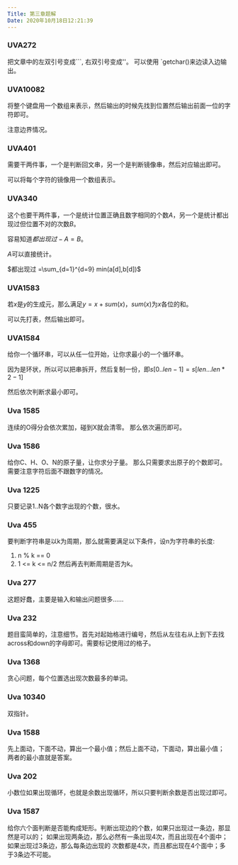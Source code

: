 ```yaml
---
Title: 第三章题解
Date: 2020年10月18日12:21:39
---
```


### UVA272

把文章中的左双引号变成```, 右双引号变成''。
可以使用 `getchar()来边读入边输出。

### UVA10082

将整个键盘用一个数组来表示，然后输出的时候先找到位置然后输出前面一位的字符即可。

注意边界情况。

### UVA401

需要干两件事，一个是判断回文串，另一个是判断镜像串，然后对应输出即可。

可以将每个字符的镜像用一个数组表示。

### UVA340

这个也要干两件事，一个是统计位置正确且数字相同的个数$A$，另一个是统计都出现过但位置不对的次数$B$。

容易知道$都出现过-A = B$。

$A$可以直接统计。

$都出现过 =\sum_{d=1}^{d=9} min(a[d],b[d])$

### UVA1583

若$x$是$y$的生成元，那么满足$y=x+sum(x)$，$sum(x)$为$x$各位的和。

可以先打表，然后输出即可。

### UVA1584

给你一个循环串，可以从任一位开始，让你求最小的一个循环串。

因为是环状，所以可以把串拆开，然后复制一份，即$s[0..len-1]=s[len...len*2-1]$

然后依次判断求最小即可。 


### Uva 1585
连续的O得分会依次累加，碰到X就会清零。
那么依次遍历即可。

### Uva 1586
给你C、H、O、N的原子量，让你求分子量。
那么只需要求出原子的个数即可。
需要注意字符后面不跟数字的情况。

### Uva 1225
只要记录1..N各个数字出现的个数，很水。

### Uva 455
要判断字符串是以k为周期，那么就需要满足以下条件，设n为字符串的长度:
1. n % k == 0
2. 1 <= k <= n/2
然后再去判断周期是否为k。

### Uva 277
这题好蠢，主要是输入和输出问题很多......

### Uva 232
题目蛮简单的，注意细节。首先对起始格进行编号，然后从左往右从上到下去找across和down的字母即可。需要标记使用过的格子。

### Uva 1368
贪心问题，每个位置选出现次数最多的单词。

### Uva 10340
双指针。

### Uva 1588
先上面动，下面不动，算出一个最小值；然后上面不动，下面动，算出最小值；
两者的最小直就是答案。

### Uva 202
小数位如果出现循环，也就是余数出现循环，所以只要判断余数是否出现过即可。

### Uva 1587
给你六个面判断是否能构成矩形。判断出现边的个数，如果只出现过一条边，那显然是可以的；
如果出现两条边，那么必然有一条出现4次，而且出现在4个面中；如果出现过3条边，那么每条边出现的
次数都是4次，而且都出现在4个面中；多于3条边不可能。